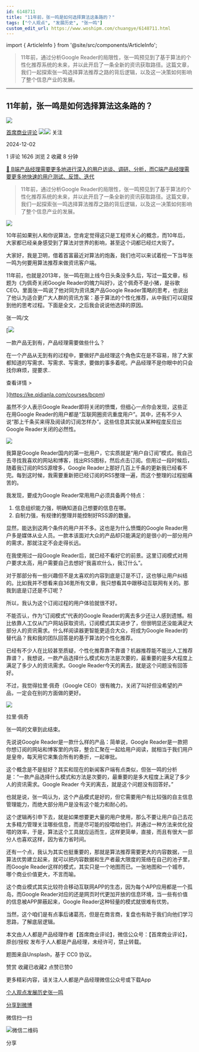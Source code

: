 ```yaml
---
id: 6148711
title: "11年前，张一鸣是如何选择算法这条路的？"
tags: ["个人观点", "发展历史", "张一鸣"]
custom_edit_url: https://www.woshipm.com/chuangye/6148711.html
---
```

import { ArticleInfo } from '@site/src/components/ArticleInfo';

<ArticleInfo
    author="首席商业评论"
    authorLink="https://www.woshipm.com/u/1502292"
    published="2024-12-02"
    views={1626}
    comments={1}
    collects={2}
/>

> 11年前，通过分析Google Reader的局限性，张一鸣预见到了基于算法的个性化推荐系统的未来，并以此开启了一条全新的资讯获取路径。这篇文章，我们一起探索张一鸣选择算法推荐之路的背后逻辑，以及这一决策如何影响了整个信息产业的发展。

---

## 11年前，张一鸣是如何选择算法这条路的？

[![](https://static.woshipm.com/view/woshipm_api_def_20230303140221_1966.jpg?imageView2/1/w/72/h/72/q/100)](https://www.woshipm.com/u/1502292)

[首席商业评论](https://www.woshipm.com/u/1502292) ![](https://static.woshipm.com/tag/1122_1@2x.png)![](https://static.woshipm.com/tag/2105_1@2x.png) 关注

2024-12-02

1 评论 1626 浏览 2 收藏 8 分钟

[🔗 B端产品经理需要更多地进行深入的用户访谈、调研、分析，而C端产品经理需要更多地快速的用户测试、反馈、迭代](https://ke.qidianla.com/courses/bcpm)

> 11年前，通过分析Google Reader的局限性，张一鸣预见到了基于算法的个性化推荐系统的未来，并以此开启了一条全新的资讯获取路径。这篇文章，我们一起探索张一鸣选择算法推荐之路的背后逻辑，以及这一决策如何影响了整个信息产业的发展。

![](https://image.woshipm.com/2024/05/01/3b843f2c-0787-11ef-b3fd-00163e142b65.png)

10年前如果别人和你说算法，您肯定觉得这只是工程师关心的概念，而10年后，大家都已经亲身感受到了算法对世界的影响，甚至这个词都已经烂大街了。

大家好，我是卫明，借着首富最近对算法的炮轰，我们也可以来试着挖一下当年张一鸣为何要用算法推荐来做资讯客户端。

11年前，也就是2013年，张一鸣在刚上线今日头条没多久后，写过一篇文章，标题为《为佩奇关闭Google Reader的魄力叫好》，这个佩奇不是小猪，是谷歌CEO。里面张一鸣说了他对同为资讯类产品Google Reader策略的思考，也说出了他认为适合更广大人群的资讯方案：基于算法的个性化推荐，从中我们可以窥探到他的思考过程。下面是全文，之后我会说说他选择的原因。

张一鸣/文

[![](https://image.woshipm.com/2023/08/02/58dc678c-30e3-11ee-88e7-00163e0b5ff3.png)

一款产品无到有，产品经理需要做些什么？

在一个产品从无到有的过程中，要做好产品经理这个角色实在是不容易，除了大家都知道的写需求、写需求、写需求，要做的事多着呢。产品经理不是你眼中的只会找你麻烦，提要求..

查看详情 >

](https://ke.qidianla.com/courses/bcpm)

虽然不少人表示Google Reader即将关闭的愤慨，但细心一点你会发现，这些正在用Google Reader的用户都是“互联网圈资讯重度用户”。其中，还有不少人说“那上千条买来得及阅读的订阅怎样办”。这些信息其实就从某种程度反应出Google Reader关闭的必然性。

![](https://image.woshipm.com/2024/11/29/78d2ea46-ae2f-11ef-9509-00163e09d72f.png)

我算是Google Reader国内的第一批用户，它实质就是“用户自订阅”模式。我自己去寻找我喜欢的网站和博客，找出RSS图标，然后点击订阅。但用过一段时候后，随着我订阅的RSS源增多，Google Reader上那好几百上千条的更新我已经看不完。每到这时候，我需要重新把已经订阅的RSS整理一遍，而这个整理的过程挺痛苦的。

我发现，要成为Google Reader常用用户必须具备两个特点：

1.  信息组织能力强，明确知道自己想要的信息在哪。
2.  自制力强，有规律的整理并能控制好RSS源的数量。

显然，能达到这两个条件的用户并不多。这也是为什么愤慨的Google Reader用户多是媒体从业人员。一款本该面对大众的产品却只能满足的是很小的一部分用户的需求，那就注定不会走得长远。

在我使用过一段Google Reader后，就已经不看好它的前景。这里订阅模式对用户要求太高，用户需要自己去想好“我喜欢什么，我订什么”。

对于那部分有一些兴趣但不是太喜欢的内容到底是订是不订，这也够让用户纠结的。比如我并不想看来自36氪所有文章，我只想看其中跟移动互联网有关的。那我到底是订还是不订呢？

所以，我认为这个订阅过程的用户体验就很不好。

不能否认，作为“订阅模式”代表的Google Reader的离去多少还让人感到遗憾。相比依靠人工仅从门户网站获取资讯，订阅模式其实进步了，但很明显还没能满足大部分人的资讯需求。什么样阅读器更智能更适合大众，将成为Google Reader的替代品？我和我的团队回答是的基于算法的个性化推荐。

已经有不少人在比较甚至质疑，个性化推荐靠不靠谱？机器推荐能不能比人工推荐靠谱？，我想说，一款产品选择什么模式和方法是次要的，最重要的是多大程度上满足了多少人的资讯需求。Google Reader今天的离去，就是这个问题没有回答好。

不过，我觉得拉里·佩奇（Google CEO）很有魄力，关闭了叫好但没希望的产品，一定会在别的方面做的更好。

![](https://image.woshipm.com/2024/11/29/79590856-ae2f-11ef-9509-00163e09d72f.jpg)

拉里·佩奇

张一鸣的文章到此结束。

先说说Google Reader是一款什么样的产品：简单说，Google Reader是一款把你想订阅的网站和博客里的内容，整合汇聚在一起给用户阅读，就相当于我们用户是皇帝，每天用它来集合所有的奏折，一起审批。

这个概念是不是挺好？其实和现在的新闻客户端有点类似，但张一鸣的分析是：“一款产品选择什么模式和方法是次要的，最重要的是多大程度上满足了多少人的资讯需求。Google Reader 今天的离去，就是这个问题没有回答好。”

也就是说，张一鸣认为，这个产品模式是好的，但它需要用户有比较强的自主信息管理能力，而绝大部分用户是没有这个能力和耐心的。

这个逻辑再引申下去，就是如果想要更大量的用户使用，那么不要让用户自己去花太多精力管理关注哪些信息，而是尽可能的投喂给他们，并通过一种方法来优化投喂的效率，于是，算法这个工具就应运而生，这样更简单，直接，而且有很大一部分人也喜欢这样，因为省力省时间。

还有一个点，我认为其实也挺重要的，那就是算法推荐需要更大的内容数据，一旦算法优势建立起来，就可以把内容数据和生产者最大限度的笼络在自己的池子里，而Google Reader这样的模式，其实只是一个地图而已。一张地图和一个城市，哪个商业价值更大，不言而喻。

这个商业模式其实比较符合移动互联网APP的生态，因为每个APP应用都是一个孤岛，而Google Reader对应的还是网页时代更加开放的信息环境，当一些有价值的信息被APP屏蔽起来，Google Reader这种轻量的模式就很难有优势。

当然，这个咱们是有点事后诸葛亮，但是在商言商，复盘也有助于我们向他们学习思路，了解底层逻辑。

本文由人人都是产品经理作者【首席商业评论】，微信公众号：【首席商业评论】，原创/授权 发布于人人都是产品经理，未经许可，禁止转载。

题图来自Unsplash，基于 CC0 协议。

赞赏 收藏已收藏2 点赞已赞0

更多精彩内容，请关注人人都是产品经理微信公众号或下载App

[个人观点](https://www.woshipm.com/tag/%e4%b8%aa%e4%ba%ba%e8%a7%82%e7%82%b9)[发展历史](https://www.woshipm.com/tag/%e5%8f%91%e5%b1%95%e5%8e%86%e5%8f%b2)[张一鸣](https://www.woshipm.com/tag/%e5%bc%a0%e4%b8%80%e9%b8%a3)

[分享到微博](https://service.weibo.com/share/share.php?appkey=2775287854&title=11年前，张一鸣是如何选择算法这条路的？&url=https://www.woshipm.com/chuangye/6148711.html&pic=https://image.woshipm.com/2024/05/01/3b843f2c-0787-11ef-b3fd-00163e142b65.png)

微信扫一扫

![微信二维码](https://api.pwmqr.com/qrcode/create/?url=https://www.woshipm.com/chuangye/6148711.html)

分享